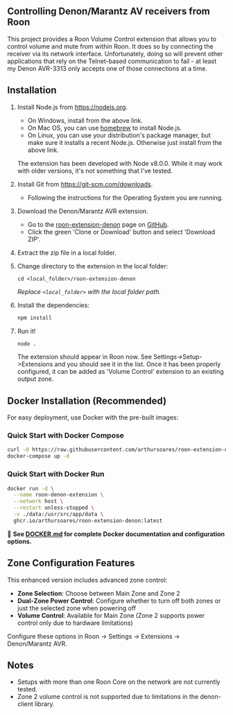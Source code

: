 ## Controlling Denon/Marantz AV receivers from Roon

This project provides a Roon Volume Control extension that allows you to control volume and mute from within Roon. It does so by connecting the receiver via its network interface. Unfortunately, doing so will prevent other applications that rely on the Telnet-based communication to fail - at least my Denon AVR-3313 only accepts one of those connections at a time.

## Installation

1. Install Node.js from https://nodejs.org.

   * On Windows, install from the above link.
   * On Mac OS, you can use [homebrew](http://brew.sh) to install Node.js.
   * On Linux, you can use your distribution's package manager, but make sure it installs a recent Node.js. Otherwise just install from the above link.

   The extension has been developed with Node v8.0.0. While it may work with older versions, it's not something that I've tested.

1. Install Git from https://git-scm.com/downloads.
   * Following the instructions for the Operating System you are running.

1. Download the Denon/Marantz AVR extension.

   * Go to the [roon-extension-denon](https://github.com/docbobo/roon-extension-denon) page on [GitHub](https://github.com).
   * Click the green 'Clone or Download' button and select 'Download ZIP'.

1. Extract the zip file in a local folder.

1. Change directory to the extension in the local folder:
    ```
    cd <local_folder>/roon-extension-denon
    ```
    *Replace `<local_folder>` with the local folder path.*

1. Install the dependencies:
    ```bash
    npm install
    ```

1. Run it!
    ```bash
    node .
    ```

    The extension should appear in Roon now. See Settings->Setup->Extensions and you should see it in the list. Once it has been properly configured, it can be added as 'Volume Control' extension to an existing output zone.

## Docker Installation (Recommended)

For easy deployment, use Docker with the pre-built images:

### Quick Start with Docker Compose
```bash
curl -O https://raw.githubusercontent.com/arthursoares/roon-extension-denon/main/docker-compose.yml
docker-compose up -d
```

### Quick Start with Docker Run
```bash
docker run -d \
  --name roon-denon-extension \
  --network host \
  --restart unless-stopped \
  -v ./data:/usr/src/app/data \
  ghcr.io/arthursoares/roon-extension-denon:latest
```

📖 **See [DOCKER.md](./DOCKER.md) for complete Docker documentation and configuration options.**

## Zone Configuration Features

This enhanced version includes advanced zone control:

- **Zone Selection**: Choose between Main Zone and Zone 2
- **Dual-Zone Power Control**: Configure whether to turn off both zones or just the selected zone when powering off
- **Volume Control**: Available for Main Zone (Zone 2 supports power control only due to hardware limitations)

Configure these options in Roon → Settings → Extensions → Denon/Marantz AVR.

## Notes

* Setups with more than one Roon Core on the network are not currently tested.
* Zone 2 volume control is not supported due to limitations in the denon-client library.
